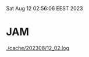 Sat Aug 12 02:56:06 EEST 2023
# JAM
<a href='./cache/202308/12_02.log'>./cache/202308/12_02.log</a>
